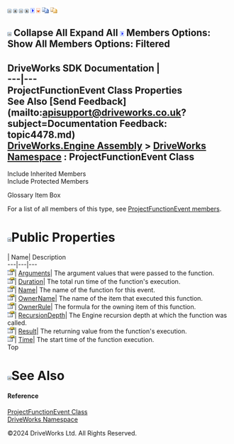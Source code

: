 ![](dotnetimages/collapse.gif) ![](dotnetimages/expand.gif) ![](dotnetimages/collapse.gif) ![](dotnetimages/expand.gif) ![](dotnetimages/drpdown.gif) ![](dotnetimages/drpdown_orange.gif) ![](dotnetimages/copycode.gif) ![](dotnetimages/copycodeHighlight.gif)

![](dotnetimages/collapse.gif) Collapse All Expand All ![](dotnetimages/drpdown.gif) Members Options: Show All  Members Options: Filtered   
---  
DriveWorks SDK Documentation  |   
---|---  
ProjectFunctionEvent Class Properties   
See Also [Send Feedback](mailto:apisupport@driveworks.co.uk?subject=Documentation Feedback: topic4478.md)  
[DriveWorks.Engine Assembly](topic2156.md) > [DriveWorks Namespace](topic2159.md) : ProjectFunctionEvent Class  
---  
  
Include Inherited Members    
Include Protected Members    


Glossary Item Box

For a list of all members of this type, see [ProjectFunctionEvent members](topic4479.md).

# ![](dotnetimages/collapse.gif)Public Properties

| Name| Description  
---|---|---  
![Public Property](dotnetimages/publicProperty.gif)| [Arguments](topic4484.md)| The argument values that were passed to the function.   
![Public Property](dotnetimages/publicProperty.gif)| [Duration](topic4485.md)| The total run time of the function's execution.   
![Public Property](dotnetimages/publicProperty.gif)| [Name](topic4486.md)| The name of the function for this event.   
![Public Property](dotnetimages/publicProperty.gif)| [OwnerName](topic4487.md)| The name of the item that executed this function.   
![Public Property](dotnetimages/publicProperty.gif)| [OwnerRule](topic4488.md)| The formula for the owning item of this function.   
![Public Property](dotnetimages/publicProperty.gif)| [RecursionDepth](topic4489.md)| The Engine recursion depth at which the function was called.   
![Public Property](dotnetimages/publicProperty.gif)| [Result](topic4490.md)| The returning value from the function's execution.   
![Public Property](dotnetimages/publicProperty.gif)| [Time](topic4491.md)| The start time of the function execution.   
Top

# ![](dotnetimages/collapse.gif)See Also

#### Reference

[ProjectFunctionEvent Class](topic4478.md)   
[DriveWorks Namespace](topic2159.md)

©2024 DriveWorks Ltd. All Rights Reserved.
